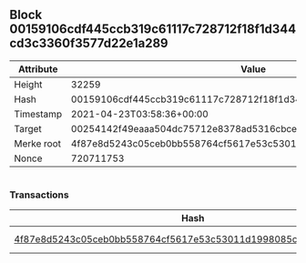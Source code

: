 ## Block 00159106cdf445ccb319c61117c728712f18f1d344cd3c3360f3577d22e1a289

Attribute | Value
--- | ---
Height | 32259
Hash | 00159106cdf445ccb319c61117c728712f18f1d344cd3c3360f3577d22e1a289
Timestamp | 2021-04-23T03:58:36+00:00
Target | 00254142f49eaaa504dc75712e8378ad5316cbcead634704b3734b6271167cc4
Merke root | 4f87e8d5243c05ceb0bb558764cf5617e53c53011d1998085c7d05cfa5f53c9c
Nonce | 720711753

```

```

### Transactions

Hash | Amount
--- | ---
[4f87e8d5243c05ceb0bb558764cf5617e53c53011d1998085c7d05cfa5f53c9c](4f87e8d5243c05ceb0bb558764cf5617e53c53011d1998085c7d05cfa5f53c9c.md) | 10.00000000 SKEPTI 
